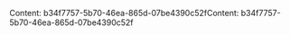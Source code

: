 <span data-ttu-id="38e79-101">Content: b34f7757-5b70-46ea-865d-07be4390c52f</span><span class="sxs-lookup"><span data-stu-id="38e79-101">Content: b34f7757-5b70-46ea-865d-07be4390c52f</span></span>